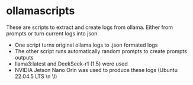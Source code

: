 # ollamascripts
These are scripts to extract and create logs from ollama. Either from prompts or turn current logs into json.

- One script turns original ollama logs to .json formated logs
- The other script runs automatically random prompts to create prompts outputs
- llama3:latest and DeekSeek-r1 (1.5) were used
- NVIDIA Jetson Nano Orin was used to produce these logs (Ubuntu 22.04.5 LTS \n \l)
